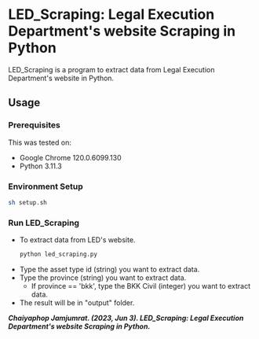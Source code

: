 # LED_Scraping: Legal Execution Department's website Scraping in Python

LED_Scraping is a program to extract data from Legal Execution Department's website in Python.

## Usage

### Prerequisites

This was tested on:

- Google Chrome 120.0.6099.130
- Python 3.11.3

### Environment Setup

```bash
sh setup.sh
```

### Run LED_Scraping

- To extract data from LED's website.
    ```python
    python led_scraping.py
    ```
- Type the asset type id (string) you want to extract data.
- Type the province (string) you want to extract data.
    - If province == 'bkk', type the BKK Civil (integer) you want to extract data.
- The result will be in "output" folder.

***Chaiyaphop Jamjumrat. (2023, Jun 3). LED_Scraping: Legal Execution Department's website Scraping in Python.***